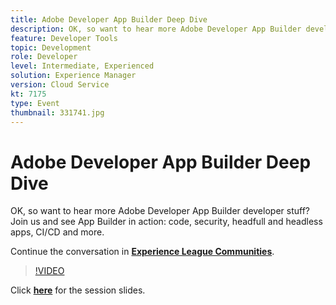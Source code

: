 ```yaml
---
title: Adobe Developer App Builder Deep Dive
description: OK, so want to hear more Adobe Developer App Builder developer stuff? Join us and see Adobe Developer App Builder in action - code, security, headfull and headless apps, CI/CD and more. This session was delivered as part of Adobe Developers Live Content event.
feature: Developer Tools
topic: Development
role: Developer
level: Intermediate, Experienced
solution: Experience Manager
version: Cloud Service
kt: 7175
type: Event
thumbnail: 331741.jpg
---
```


# Adobe Developer App Builder Deep Dive 

OK, so want to hear more Adobe Developer App Builder developer stuff? Join us and see App Builder in action: code, security, headfull and headless apps, CI/CD and more.

Continue the conversation in **[Experience League Communities](http://adobe.ly/36Yd3v6)**.

>[!VIDEO](https://video.tv.adobe.com/v/331741/?quality=12&learn=on&hidetitle=true)

Click **[here](assets/app-builder.pdf)** for the session slides.
